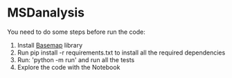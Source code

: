 # MSDanalysis

You need to do some steps before run the code:

  1. Install [Basemap](https://matplotlib.org/basemap/users/installing.html) library
  1. Run pip install -r requirements.txt to install all the required dependencies
  1. Run: 'python -m run' and run all the tests
  1. Explore the code with the Notebook
